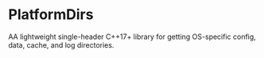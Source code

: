 # PlatformDirs
AA lightweight single-header C++17+ library for getting OS-specific config, data, cache, and log directories.

